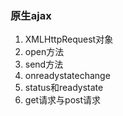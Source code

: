 ### 原生ajax
1. XMLHttpRequest对象
2. open方法
3. send方法
4. onreadystatechange
5. status和readystate
6. get请求与post请求